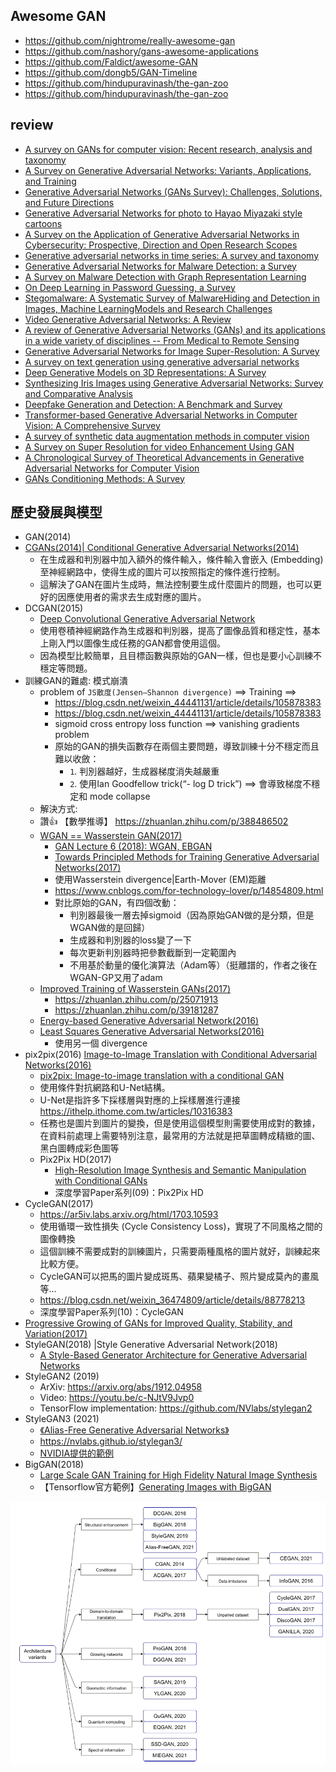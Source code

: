 ## Awesome GAN
- https://github.com/nightrome/really-awesome-gan
- https://github.com/nashory/gans-awesome-applications
- https://github.com/Faldict/awesome-GAN
- https://github.com/dongb5/GAN-Timeline
- https://github.com/hindupuravinash/the-gan-zoo
- https://github.com/hindupuravinash/the-gan-zoo

## review
- [A survey on GANs for computer vision: Recent research, analysis and taxonomy](https://arxiv.org/abs/2203.11242)
- [A Survey on Generative Adversarial Networks: Variants, Applications, and Training](https://arxiv.org/abs/2006.05132)
- [Generative Adversarial Networks (GANs Survey): Challenges, Solutions, and Future Directions](https://arxiv.org/abs/2005.00065)
- [Generative Adversarial Networks for photo to Hayao Miyazaki style cartoons](https://arxiv.org/abs/2005.07702)
- [A Survey on the Application of Generative Adversarial Networks in Cybersecurity: Prospective, Direction and Open Research Scopes](https://arxiv.org/abs/2407.08839)
- [Generative adversarial networks in time series: A survey and taxonomy](https://arxiv.org/abs/2107.11098)
- [Generative Adversarial Networks for Malware Detection: a Survey](https://arxiv.org/abs/2302.08558)
- [A Survey on Malware Detection with Graph Representation Learning](https://arxiv.org/abs/2303.16004)
- [On Deep Learning in Password Guessing, a Survey](https://arxiv.org/abs/2208.10413)
- [Stegomalware: A Systematic Survey of MalwareHiding and Detection in Images, Machine LearningModels and Research Challenges](https://arxiv.org/abs/2110.02504)
- [Video Generative Adversarial Networks: A Review](https://arxiv.org/abs/2011.02250)
- [A review of Generative Adversarial Networks (GANs) and its applications in a wide variety of disciplines -- From Medical to Remote Sensing](https://arxiv.org/abs/2110.01442)
- [Generative Adversarial Networks for Image Super-Resolution: A Survey](https://arxiv.org/abs/2204.13620)
- [A survey on text generation using generative adversarial networks](https://arxiv.org/abs/2212.11119)
- [Deep Generative Models on 3D Representations: A Survey](https://arxiv.org/abs/2210.15663)
- [Synthesizing Iris Images using Generative Adversarial Networks: Survey and Comparative Analysis](https://arxiv.org/abs/2404.17105)
- [Deepfake Generation and Detection: A Benchmark and Survey](https://arxiv.org/abs/2403.17881)
- [Transformer-based Generative Adversarial Networks in Computer Vision: A Comprehensive Survey](https://arxiv.org/abs/2302.08641)
- [A survey of synthetic data augmentation methods in computer vision](https://arxiv.org/abs/2411.09955)
- [A Survey on Super Resolution for video Enhancement Using GAN](https://arxiv.org/abs/2312.16471)
- [A Chronological Survey of Theoretical Advancements in Generative Adversarial Networks for Computer Vision](https://arxiv.org/abs/2311.00995)
- [GANs Conditioning Methods: A Survey](https://arxiv.org/abs/2408.15640)

## 歷史發展與模型
- GAN(2014)
- [CGANs(2014)| Conditional Generative Adversarial Networks(2014)](https://arxiv.org/abs/1411.1784)
  - 在生成器和判別器中加入額外的條件輸入，條件輸入會嵌入 (Embedding)至神經網路中，使得生成的圖片可以按照指定的條件進行控制。
  - 這解決了GAN在圖片生成時，無法控制要生成什麼圖片的問題，也可以更好的因應使用者的需求去生成對應的圖片。 
- DCGAN(2015)
  - [Deep Convolutional Generative Adversarial Network](https://www.tensorflow.org/tutorials/generative/dcgan)
  - 使用卷積神經網路作為生成器和判別器，提高了圖像品質和穩定性，基本上剛入門以圖像生成任務的GAN都會使用這個。
  - 因為模型比較簡單，且目標函數與原始的GAN一樣，但也是要小心訓練不穩定等問題。
- 訓練GAN的難處: 模式崩潰
  - problem of `JS散度(Jensen–Shannon divergence)` ==> Training ==>
    - https://blog.csdn.net/weixin_44441131/article/details/105878383
    - https://blog.csdn.net/weixin_44441131/article/details/105878383
    - sigmoid cross entropy loss function ==> vanishing gradients problem
    - 原始的GAN的損失函數存在兩個主要問題，導致訓練十分不穩定而且難以收斂：
      - `1`. 判別器越好，生成器梯度消失越嚴重
      - `2`. 使用Ian Goodfellow trick(“- log D trick”) ==> 會導致梯度不穩定和 mode collapse
  - 解決方式:
  - 讚👍 【數學推導】 https://zhuanlan.zhihu.com/p/388486502
  - [WGAN == Wasserstein GAN(2017)](https://arxiv.org/abs/1701.07875)
    - [GAN Lecture 6 (2018): WGAN, EBGAN](https://www.youtube.com/watch?v=3JP-xuBJsyc)
    - [Towards Principled Methods for Training Generative Adversarial Networks(2017)](https://arxiv.org/abs/1701.04862)
    - 使用Wasserstein divergence|Earth-Mover (EM)距離
    - https://www.cnblogs.com/for-technology-lover/p/14854809.html
    - 對比原始的GAN，有四個改動：
      - 判別器最後一層去掉sigmoid（因為原始GAN做的是分類，但是WGAN做的是回歸）
      - 生成器和判別器的loss變了一下
      - 每次更新判別器時把參數截斷到一定範圍內
      - 不用基於動量的優化演算法（Adam等）（挺離譜的，作者之後在WGAN-GP又用了adam
  - [Improved Training of Wasserstein GANs(2017)](https://arxiv.org/abs/1704.00028)
    - https://zhuanlan.zhihu.com/p/25071913
    - https://zhuanlan.zhihu.com/p/39181287
  - [Energy-based Generative Adversarial Network(2016)](https://arxiv.org/abs/1609.03126)
  - [Least Squares Generative Adversarial Networks(2016)](https://arxiv.org/abs/1611.04076)
    - 使用另一個 divergence
- pix2pix(2016) [Image-to-Image Translation with Conditional Adversarial Networks(2016)](https://arxiv.org/abs/1611.07004)
  - [pix2pix: Image-to-image translation with a conditional GAN](https://www.tensorflow.org/tutorials/generative/pix2pix)
  - 使用條件對抗網路和U-Net結構。
  - U-Net是指許多下採樣層與對應的上採樣層進行連接  https://ithelp.ithome.com.tw/articles/10316383
  - 任務也是圖片到圖片的變換，但是使用這個模型則需要使用成對的數據，在資料前處理上需要特別注意，最常用的方法就是把草圖轉成精緻的圖、黑白圖轉成彩色圖等 
  - Pix2Pix HD(2017)
    - [High-Resolution Image Synthesis and Semantic Manipulation with Conditional GANs](https://ar5iv.labs.arxiv.org/html/1711.11585)
    - 深度學習Paper系列(09)：Pix2Pix HD
- CycleGAN(2017)
  - https://ar5iv.labs.arxiv.org/html/1703.10593
  - 使用循環一致性損失 (Cycle Consistency Loss)，實現了不同風格之間的圖像轉換
  - 這個訓練不需要成對的訓練圖片，只需要兩種風格的圖片就好，訓練起來比較方便。
  - CycleGAN可以把馬的圖片變成斑馬、蘋果變橘子、照片變成莫內的畫風等…
  - https://blog.csdn.net/weixin_36474809/article/details/88778213
  - 深度學習Paper系列(10)：CycleGAN
- [Progressive Growing of GANs for Improved Quality, Stability, and Variation(2017)](https://arxiv.org/abs/1710.10196)
- StyleGAN(2018) |Style Generative Adversarial Network(2018) 
  - [A Style-Based Generator Architecture for Generative Adversarial Networks](https://arxiv.org/abs/1812.04948) 
- StyleGAN2 (2019)
  - ArXiv: https://arxiv.org/abs/1912.04958
  - Video: https://youtu.be/c-NJtV9Jvp0
  - TensorFlow implementation: https://github.com/NVlabs/stylegan2
- StyleGAN3 (2021)
  - [《Alias-Free Generative Adversarial Networks》](https://arxiv.org/abs/2106.12423)
  - https://nvlabs.github.io/stylegan3/
  - [NVIDIA提供的範例](https://colab.research.google.com/drive/1BXNHZBai-pXtP-ncliouXo_kUiG1Pq7M?usp=sharing)
- BigGAN(2018)
  - [Large Scale GAN Training for High Fidelity Natural Image Synthesis](https://arxiv.org/abs/1809.11096)
  - 【Tensorflow官方範例】[Generating Images with BigGAN]()


![GAN](GAN.png)

